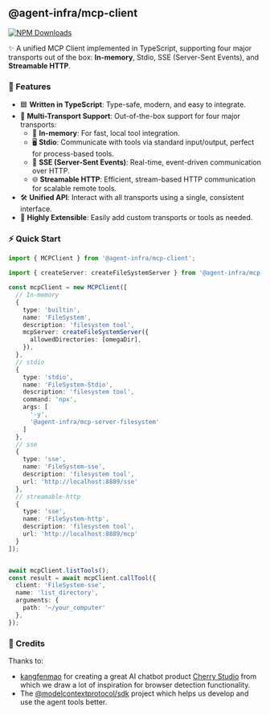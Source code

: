 ## @agent-infra/mcp-client

[![NPM Downloads](https://img.shields.io/npm/d18m/@agent-infra/mcp-client)](https://www.npmjs.com/package/@agent-infra/mcp-client)

✨ A unified MCP Client implemented in TypeScript, supporting four major transports out of the box: **In-memory**, Stdio, SSE (Server-Sent Events), and **Streamable HTTP**.

### 🚀 Features

- 🟦 **Written in TypeScript**: Type-safe, modern, and easy to integrate.
- 🔌 **Multi-Transport Support**: Out-of-the-box support for four major transports:
  - 🧠 **In-memory**: For fast, local tool integration.
  - 🖥️ **Stdio**: Communicate with tools via standard input/output, perfect for process-based tools.
  - 🔄 **SSE (Server-Sent Events)**: Real-time, event-driven communication over HTTP.
  - 🌐 **Streamable HTTP**: Efficient, stream-based HTTP communication for scalable remote tools.
- 🛠️ **Unified API**: Interact with all transports using a single, consistent interface.
- 🧩 **Highly Extensible**: Easily add custom transports or tools as needed.

### ⚡ Quick Start

```ts
import { MCPClient } from '@agent-infra/mcp-client';

import { createServer: createFileSystemServer } from '@agent-infra/mcp-server-filesystem';

const mcpClient = new MCPClient([
  // In-memory
  {
    type: 'builtin',
    name: 'FileSystem',
    description: 'filesystem tool',
    mcpServer: createFileSystemServer({
      allowedDirectories: [omegaDir],
    }),
  },
  // stdio
  {
    type: 'stdio',
    name: 'FileSystem-Stdio',
    description: 'filesystem tool',
    command: 'npx',
    args: [
      '-y',
      '@agent-infra/mcp-server-filesystem'
    ]
  },
  // sse
  {
    type: 'sse',
    name: 'FileSystem-sse',
    description: 'filesystem tool',
    url: 'http://localhost:8889/sse'
  },
  // streamable-http
  {
    type: 'sse',
    name: 'FileSystem-http',
    description: 'filesystem tool',
    url: 'http://localhost:8889/mcp'
  }
]);


await mcpClient.listTools();
const result = await mcpClient.callTool({
  client: 'FileSystem-sse',
  name: 'list_directory',
  arguments: {
    path: '~/your_computer'
  },
});
```

### 🙏 Credits

Thanks to:

- [kangfenmao](https://github.com/kangfenmao) for creating a great AI chatbot product [Cherry Studio](https://github.com/CherryHQ/cherry-studio) from which we draw a lot of inspiration for browser detection functionality.
- The [@modelcontextprotocol/sdk](https://github.com/modelcontextprotocol/typescript-sdk) project which helps us develop and use the agent tools better.
